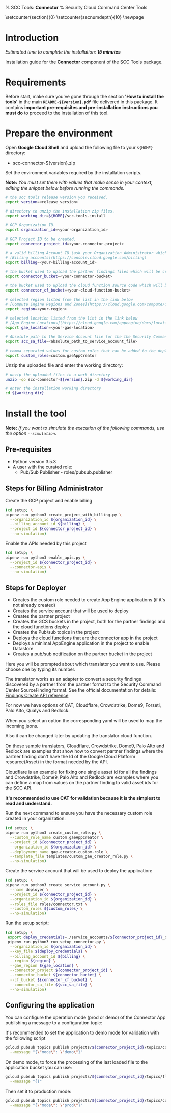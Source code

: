 % SCC Tools: **Connector**
% Security Cloud Command Center Tools

\setcounter{section}{0}
\setcounter{secnumdepth}{10}
\newpage

# Introduction

_Estimated time to complete the installation: **15 minutes**_

Installation guide for the **Connector** component of the SCC Tools package.

# Requirements

Before start, make sure you've gone through the section **'How to install the tools'** in the main  **`README-${version}.pdf`** file delivered in this package. It contains **important pre-requisites and pre-installation instructions you must do** to proceed to the installation of this tool.

# Prepare the environment

Open **Google Cloud Shell** and upload the following file to your `${HOME}` directory:

* scc-connector-${version}.zip

Set the environment variables required by the installation scripts.

**Note:** _You must set them with values that make sense in your context, editing the snippet below before running the commands._

```bash
# the scc tools release version you received.
export version=<release_version>

# directory to unzip the installation zip files.
export working_dir=${HOME}/scc-tools-install

# GCP Organization ID.
export organization_id=<your-organization_id>

# GCP Project ID to be created.
export connector_project_id=<your-connector-project>

# a valid billing Account ID (ask your Organization Administrator which one to use)
# [Billing accounts](https://console.cloud.google.com/billing)
export billing=<your-billing-account_id>

# the bucket used to upload the partner findings files which will be created if it does not exist
export connector_bucket=<your-connector-bucket>

# the bucket used to upload the cloud function source code which will be created if it does not exist
export connector_cf_bucket=<your-cloud-function-bucket>

# selected region listed from the list in the link below
# [Compute Engine Regions and Zones](https://cloud.google.com/compute/docs/regions-zones)
export region=<your-region>

# selected location listed from the list in the link below
# [App Engine Locations](https://cloud.google.com/appengine/docs/locations)
export gae_location=<your-gae-location>

# Absolute path to the Service Account file for the the Security Command Center API Project
export scc_sa_file=<absolute_path_to_service_account_file>

# comma separated values for custom roles that can be added to the deployer service account
export custom_roles=custom.gaeAppCreator
```

Unzip the uploaded file and enter the working directory:

```bash
# unzip the uploaded files to a work directory
unzip -qo scc-connector-${version}.zip -d ${working_dir}

# enter the installation working directory
cd ${working_dir}
```

# Install the tool

**Note:** _If you want to simulate the execution of the following commands, use the option `--simulation`._

## Pre-requisites

* Python version 3.5.3
* A user with the curated role:
  * Pub/Sub Publisher - roles/pubsub.publisher

## Steps for Billing Administrator

Create the GCP project and enable billing

```bash
(cd setup; \
pipenv run python3 create_project_with_billing.py \
  --organization_id ${organization_id} \
  --billing_account_id ${billing} \
  --project_id ${connector_project_id} \
  --no-simulation)
```

Enable the APIs needed by this project

```bash
(cd setup; \
pipenv run python3 enable_apis.py \
  --project_id ${connector_project_id} \
  --connector-apis \
  --no-simulation)
```

## Steps for Deployer

* Creates the custom role needed to create App Engine applications (if it's not already created)
* Creates the service account that will be used to deploy
* Creates the partner project
* Creates the GCS buckets in the project, both for the partner findings and the cloud functions deploy
* Creates the Pub/sub topics in the project
* Deploys  the cloud functions that are the connector app in the project
* Deploys a minimal AppEngine application in the project to enable Datastore
* Creates a pub/sub notification on the partner bucket in the project

Here you will be prompted about which translator you want to use. Please choose one by typing its number.

The translator works as an adapter to convert a security findings discovered by a partner from the partner format to the Security Command Center SourceFinding format. See the official documentation for details: [Findings Create API reference](https://cloud.google.com/security-command-center/docs/reference/rest/v1alpha3/organizations.findings/create)

For now we have options of CAT, Cloudflare, Crowdstrike, Dome9, Forseti, Palo Alto, Qualys and Redlock.

When you select an option the corresponding yaml will be used to map the incoming jsons.

Also it can be changed later by updating the translator cloud function.

On these sample translators, Cloudflare, Crowdstrike, Dome9, Palo Alto and Redlock are examples that show how to convert partner findings where the partner finding don't have the Id of the Google Cloud Platform resource(Asset) in the format needed by the API.

Cloudflare is an example for fixing one single asset id for all the findings and Crowdstrike, Dome9, Palo Alto and Redlock are examples where you can define a map from values on the partner finding to valid asset ids for the SCC API.

**It's recommended to use CAT for validation because it is the simplest to read and understand.**

Run the next command to ensure you have the necessary custom role created in your organization:

```bash
(cd setup; \
pipenv run python3 create_custom_role.py \
  --custom_role_name custom.gaeAppCreator \
  --project_id ${connector_project_id} \
  --organization_id ${organization_id} \
  --deployment_name gae-creator-custom-role \
  --template_file templates/custom_gae_creator_role.py \
  --no-simulation)
```

Create the service account that will be used to deploy the application:

```bash
(cd setup; \
pipenv run python3 create_service_account.py \
  --name deployer \
  --project_id ${connector_project_id} \
  --organization_id ${organization_id} \
  --roles_file roles/connector.txt \
  --custom_roles ${custom_roles} \
  --no-simulation)
```

Run the setup script:

```bash
(cd setup; \
 export deploy_credentials=./service_accounts/${connector_project_id}_deployer.json;
 pipenv run python3 run_setup_connector.py \
  --organization_id ${organization_id} \
  --key_file ${deploy_credentials} \
  --billing_account_id ${billing} \
  --region ${region} \
  --gae_region ${gae_location} \
  --connector_project ${connector_project_id} \
  --connector_bucket ${connector_bucket} \
  --cf_bucket ${connector_cf_bucket} \
  --connector_sa_file ${scc_sa_file} \
  --no-simulation)
```

## Configuring the application

You can configure the operation mode (prod or demo) of the Connector App publishing a message to a configuration topic:

It's recommended to set the application to demo mode for validation with the following script

```bash
gcloud pubsub topics publish projects/${connector_project_id}/topics/configuration \
  --message "{\"mode\": \"demo\"}"
```

On demo mode, to force the processing of the last loaded file to the application bucket you can use:

```bash
gcloud pubsub topics publish projects/${connector_project_id}/topics/flushbuffer \
  --message "{}"
```

Then set it to production mode:

```bash
gcloud pubsub topics publish projects/${connector_project_id}/topics/configuration \
  --message "{\"mode\": \"prod\"}"
```
